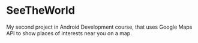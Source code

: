 # SeeTheWorld
My second project in Android Development course, that uses Google Maps API to show places of interests near you on a map.
